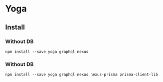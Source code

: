 # Yoga

## Install

### Without DB

```console
npm install --save yoga graphql nexus
```

### Without DB

```console
npm install --save yoga graphql nexus nexus-prisma prisma-client-lib
```
